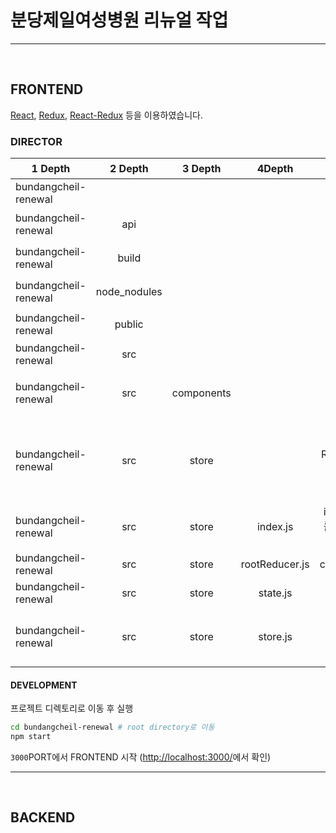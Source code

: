 # 분당제일여성병원 리뉴얼 작업
***
<br>

## FRONTEND
[React][React link], [Redux][Redux link], [React-Redux][React-Redux link] 등을 이용하였습니다.

### DIRECTOR
| 1 Depth | 2 Depth | 3 Depth | 4Depth | 설명 | 비고 |
| --- | :---: | :---: | :---: | :---: | :---: |
| bundangcheil-renewal |  |  |  | project root directory |  |
| bundangcheil-renewal | api |  |  | backend directory | 백엔드 설명 참조 |
| bundangcheil-renewal | build |  |  | frontend build directory | front 빌드 시 자동 생성 |
| bundangcheil-renewal | node_nodules |  |  | 의존성 모듈 directory | npm i 시 자동 생성 |
| bundangcheil-renewal | public |  |  | 정적 파일 directory | html, image files |
| bundangcheil-renewal | src |  |  | React source files | js, jsx, css files |
| bundangcheil-renewal | src | components |  | React components files | 요소별 directory 구분 |
| bundangcheil-renewal | src | store |  | Redux controller directory | 요소별 directory 구분<br>(actions, reducer, types file) |
| bundangcheil-renewal | src | store | index.js | import Reducer를 편하게 하기 위해 생성 |  |
| bundangcheil-renewal | src | store | rootReducer.js | combineReducer |  |
| bundangcheil-renewal | src | store | state.js | state 관리 file |  |
| bundangcheil-renewal | src | store | store.js | Redux 관리 file | rootReducer와 middleware 병합 |

#### DEVELOPMENT
프로젝트 디렉토리로 이동 후 실행
```bash
cd bundangcheil-renewal # root directory로 이동
npm start
```

`3000`PORT에서 FRONTEND 시작 ([http://localhost:3000/][localhost front]에서 확인)
***
<br>

## BACKEND



[React link]: https://reactjs.org/
[Redux link]: https://redux.js.org/
[React-Redux link]: https://react-redux.js.org/
[localhost front]: http://localhost:3000/